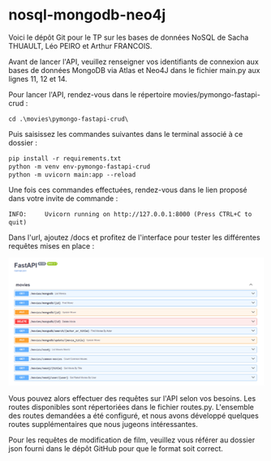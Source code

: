 # nosql-mongodb-neo4j

Voici le dépôt Git pour le TP sur les bases de données NoSQL de Sacha THUAULT, Léo PEIRO et Arthur FRANCOIS.

Avant de lancer l'API, veuillez renseigner vos identifiants de connexion aux bases de données MongoDB via Atlas et Neo4J dans le fichier main.py aux lignes 11, 12 et 14.

Pour lancer l'API, rendez-vous dans le répertoire movies/pymongo-fastapi-crud :
```
cd .\movies\pymongo-fastapi-crud\  
```
Puis saisissez les commandes suivantes dans le terminal associé à ce dossier : 

```
pip install -r requirements.txt
python -m venv env-pymongo-fastapi-crud  
python -m uvicorn main:app --reload
```


Une fois ces commandes effectuées, rendez-vous dans le lien proposé dans votre invite de commande :
```
INFO:     Uvicorn running on http://127.0.0.1:8000 (Press CTRL+C to quit)
```
Dans l'url, ajoutez /docs et profitez de l'interface pour tester les différentes requêtes mises en place :

![img.png](img.png)

Vous pouvez alors effectuer des requêtes sur l'API selon vos besoins.
Les routes disponibles sont répertoriées dans le fichier routes.py. 
L'ensemble des routes demandées a été configuré, 
et nous avons développé quelques routes supplémentaires que nous jugeons intéressantes.

Pour les requêtes de modification de film, veuillez vous référer au dossier json 
fourni dans le dépôt GitHub pour que le format soit correct.
